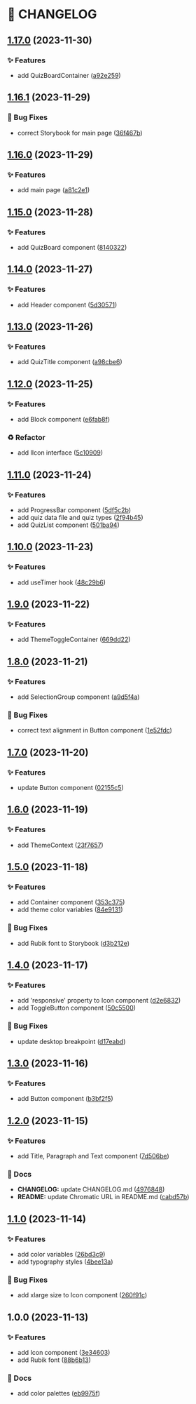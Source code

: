 # 🚦 CHANGELOG

## [1.17.0](https://github.com/HanSeongLee/frontend-quiz-app/compare/v1.16.1...v1.17.0) (2023-11-30)


### ✨ Features

* add QuizBoardContainer ([a92e259](https://github.com/HanSeongLee/frontend-quiz-app/commit/a92e259f47d2be672d1b397885aeac9252d588ca))

## [1.16.1](https://github.com/HanSeongLee/frontend-quiz-app/compare/v1.16.0...v1.16.1) (2023-11-29)


### 🐛 Bug Fixes

* correct Storybook for main page ([36f467b](https://github.com/HanSeongLee/frontend-quiz-app/commit/36f467b80442d68902ea52bce6e2a55a053dfb3e))

## [1.16.0](https://github.com/HanSeongLee/frontend-quiz-app/compare/v1.15.0...v1.16.0) (2023-11-29)


### ✨ Features

* add main page ([a81c2e1](https://github.com/HanSeongLee/frontend-quiz-app/commit/a81c2e1b42ac7232785314a8e73c9318d6f8049c))

## [1.15.0](https://github.com/HanSeongLee/frontend-quiz-app/compare/v1.14.0...v1.15.0) (2023-11-28)


### ✨ Features

* add QuizBoard component ([8140322](https://github.com/HanSeongLee/frontend-quiz-app/commit/8140322fc68f8b1a15093ffa0c857e60028c77f7))

## [1.14.0](https://github.com/HanSeongLee/frontend-quiz-app/compare/v1.13.0...v1.14.0) (2023-11-27)


### ✨ Features

* add Header component ([5d30571](https://github.com/HanSeongLee/frontend-quiz-app/commit/5d30571eef7a8fc03c6d3d0cb8ce3eed6ed845af))

## [1.13.0](https://github.com/HanSeongLee/frontend-quiz-app/compare/v1.12.0...v1.13.0) (2023-11-26)


### ✨ Features

* add QuizTitle component ([a98cbe6](https://github.com/HanSeongLee/frontend-quiz-app/commit/a98cbe689dd5f01b202bd87de9d34aa3d7ecc697))

## [1.12.0](https://github.com/HanSeongLee/frontend-quiz-app/compare/v1.11.0...v1.12.0) (2023-11-25)


### ✨ Features

* add Block component ([e6fab8f](https://github.com/HanSeongLee/frontend-quiz-app/commit/e6fab8f43739824fa753236f7c3ae1fcbc9ccfe7))


### ♻️ Refactor

* add IIcon interface ([5c10909](https://github.com/HanSeongLee/frontend-quiz-app/commit/5c109091f4643edff9cf4a33ad655fb6466b1ca9))

## [1.11.0](https://github.com/HanSeongLee/frontend-quiz-app/compare/v1.10.0...v1.11.0) (2023-11-24)


### ✨ Features

* add ProgressBar component ([5df5c2b](https://github.com/HanSeongLee/frontend-quiz-app/commit/5df5c2bcd18898e77a07287658af1adbc9c004a7))
* add quiz data file and quiz types ([2f94b45](https://github.com/HanSeongLee/frontend-quiz-app/commit/2f94b450acd2d2491548c5f9f8c9ab9d6a3c92f8))
* add QuizList component ([501ba94](https://github.com/HanSeongLee/frontend-quiz-app/commit/501ba9412451fbc99197121420026878fcd86a15))

## [1.10.0](https://github.com/HanSeongLee/frontend-quiz-app/compare/v1.9.0...v1.10.0) (2023-11-23)


### ✨ Features

* add useTimer hook ([48c29b6](https://github.com/HanSeongLee/frontend-quiz-app/commit/48c29b6c592f8b4b6d2a0a90fc5a665518c70653))

## [1.9.0](https://github.com/HanSeongLee/frontend-quiz-app/compare/v1.8.0...v1.9.0) (2023-11-22)


### ✨ Features

* add ThemeToggleContainer ([669dd22](https://github.com/HanSeongLee/frontend-quiz-app/commit/669dd2260dd8071882875184b8af12b0cb1698e0))

## [1.8.0](https://github.com/HanSeongLee/frontend-quiz-app/compare/v1.7.0...v1.8.0) (2023-11-21)


### ✨ Features

* add SelectionGroup component ([a9d5f4a](https://github.com/HanSeongLee/frontend-quiz-app/commit/a9d5f4a5973246655cf1b77981b0214075eb8596))


### 🐛 Bug Fixes

* correct text alignment in Button component ([1e52fdc](https://github.com/HanSeongLee/frontend-quiz-app/commit/1e52fdc14bbadfed548179ed2706c43e2bd384db))

## [1.7.0](https://github.com/HanSeongLee/frontend-quiz-app/compare/v1.6.0...v1.7.0) (2023-11-20)


### ✨ Features

* update Button component ([02155c5](https://github.com/HanSeongLee/frontend-quiz-app/commit/02155c5504622b8fb53013aef3d530b32f8c85b0))

## [1.6.0](https://github.com/HanSeongLee/frontend-quiz-app/compare/v1.5.0...v1.6.0) (2023-11-19)


### ✨ Features

* add ThemeContext ([23f7657](https://github.com/HanSeongLee/frontend-quiz-app/commit/23f765752ad39bc7548be2e45f48b2a832f9205b))

## [1.5.0](https://github.com/HanSeongLee/frontend-quiz-app/compare/v1.4.0...v1.5.0) (2023-11-18)


### ✨ Features

* add Container component ([353c375](https://github.com/HanSeongLee/frontend-quiz-app/commit/353c37501aa82e4efb69f015aa72fc8608aac260))
* add theme color variables ([84e9131](https://github.com/HanSeongLee/frontend-quiz-app/commit/84e9131cd7d3f55d1e23e1141bceea545c6c95fe))


### 🐛 Bug Fixes

* add Rubik font to Storybook ([d3b212e](https://github.com/HanSeongLee/frontend-quiz-app/commit/d3b212ea4878bedc564b99811ccefbb02508b243))

## [1.4.0](https://github.com/HanSeongLee/frontend-quiz-app/compare/v1.3.0...v1.4.0) (2023-11-17)


### ✨ Features

* add 'responsive' property to Icon component ([d2e6832](https://github.com/HanSeongLee/frontend-quiz-app/commit/d2e6832db7bf751ca294ded0cd839f9dd84ba812))
* add ToggleButton component ([50c5500](https://github.com/HanSeongLee/frontend-quiz-app/commit/50c5500d4a7307f6d7bf2eaf2d8e604bc6fa0d5e))


### 🐛 Bug Fixes

* update desktop breakpoint ([d17eabd](https://github.com/HanSeongLee/frontend-quiz-app/commit/d17eabdc1f9907e2c82016ddb5a843fac362ca9d))

## [1.3.0](https://github.com/HanSeongLee/frontend-quiz-app/compare/v1.2.0...v1.3.0) (2023-11-16)


### ✨ Features

* add Button component ([b3bf2f5](https://github.com/HanSeongLee/frontend-quiz-app/commit/b3bf2f59f61635402acab30743934f10b392447b))

## [1.2.0](https://github.com/HanSeongLee/frontend-quiz-app/compare/v1.1.0...v1.2.0) (2023-11-15)


### ✨ Features

* add Title, Paragraph and Text component ([7d506be](https://github.com/HanSeongLee/frontend-quiz-app/commit/7d506bea939b7c59a7f6424e41f73353bc05de32))


### 📝 Docs

* **CHANGELOG:** update CHANGELOG.md ([4976848](https://github.com/HanSeongLee/frontend-quiz-app/commit/49768483e8d81af6a50cde49d7c565e12aee1155))
* **README:** update Chromatic URL in README.md ([cabd57b](https://github.com/HanSeongLee/frontend-quiz-app/commit/cabd57b4eb32b6da55bca544775d87504fc17cac))

## [1.1.0](https://github.com/HanSeongLee/frontend-quiz-app/compare/v1.0.0...v1.1.0) (2023-11-14)


### ✨ Features

* add color variables ([26bd3c9](https://github.com/HanSeongLee/frontend-quiz-app/commit/26bd3c9ec1e747859ad8514703f07a0335704469))
* add typography styles ([4bee13a](https://github.com/HanSeongLee/frontend-quiz-app/commit/4bee13acea787e9a44b0e2abeddf0b2558b53e15))


### 🐛 Bug Fixes

* add xlarge size to Icon component ([260f91c](https://github.com/HanSeongLee/frontend-quiz-app/commit/260f91c9b71cef2ee60bf1c89717a899c6db00c1))

## 1.0.0 (2023-11-13)


### ✨ Features

* add Icon component ([3e34603](https://github.com/HanSeongLee/frontend-quiz-app/commit/3e34603a4daafffc191c61f687bc81f3f8482231))
* add Rubik font ([88b6b13](https://github.com/HanSeongLee/frontend-quiz-app/commit/88b6b133a6c9bf178148e67e1438dd04cd0a30b3))


### 📝 Docs

* add color palettes ([eb9975f](https://github.com/HanSeongLee/frontend-quiz-app/commit/eb9975f3b0305f4cbdc351c9b5e8b9634bd32e24))
